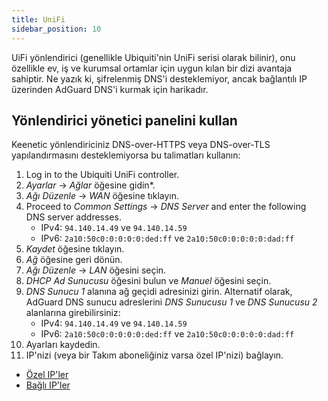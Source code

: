 ```yaml
---
title: UniFi
sidebar_position: 10
---
```


UiFi yönlendirici (genellikle Ubiquiti'nin UniFi serisi olarak bilinir), onu özellikle ev, iş ve kurumsal ortamlar için uygun kılan bir dizi avantaja sahiptir. Ne yazık ki, şifrelenmiş DNS'i desteklemiyor, ancak bağlantılı IP üzerinden AdGuard DNS'i kurmak için harikadır.

## Yönlendirici yönetici panelini kullan

Keenetic yönlendiriciniz DNS-over-HTTPS veya DNS-over-TLS yapılandırmasını desteklemiyorsa bu talimatları kullanın:

1. Log in to the Ubiquiti UniFi controller.
2. _Ayarlar_ → _Ağlar_ öğesine gidin\*.
3. _Ağı Düzenle_ → _WAN_ öğesine tıklayın.
4. Proceed to _Common Settings_ → _DNS Server_ and enter the following DNS server addresses.
   - IPv4: `94.140.14.49` ve `94.140.14.59`
   - IPv6: `2a10:50c0:0:0:0:0:ded:ff` ve `2a10:50c0:0:0:0:0:dad:ff`
5. _Kaydet_ öğesine tıklayın.
6. _Ağ_ öğesine geri dönün.
7. _Ağı Düzenle_ → _LAN_ öğesini seçin.
8. _DHCP Ad Sunucusu_ öğesini bulun ve _Manuel_ öğesini seçin.
9. _DNS Sunucu 1_ alanına ağ geçidi adresinizi girin. Alternatif olarak, AdGuard DNS sunucu adreslerini _DNS Sunucusu 1_ ve _DNS Sunucusu 2_ alanlarına girebilirsiniz:
   - IPv4: `94.140.14.49` ve `94.140.14.59`
   - IPv6: `2a10:50c0:0:0:0:0:ded:ff` ve `2a10:50c0:0:0:0:0:dad:ff`
10. Ayarları kaydedin.
11. IP'nizi (veya bir Takım aboneliğiniz varsa özel IP'nizi) bağlayın.

- [Özel IP'ler](private-dns/connect-devices/other-options/dedicated-ip.md)
- [Bağlı IP'ler](private-dns/connect-devices/other-options/linked-ip.md)
